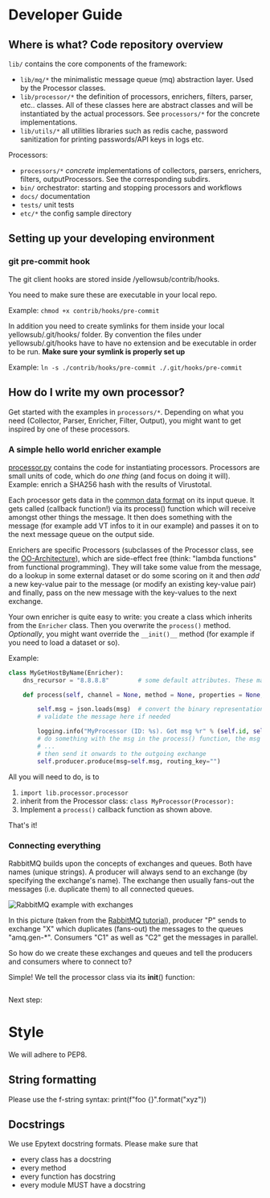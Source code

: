 # Developer Guide


## Where is what?  Code repository overview

``lib/`` contains the core components of the framework:
  * ``lib/mq/*`` the minimalistic message queue (mq) abstraction layer. Used by the Processor classes.
  * ``lib/processor/*`` the definition of processors, enrichers, filters, parser, etc.. classes. All of these classes
  here are abstract classes and will be instantiated by the actual processors. See ``processors/*`` for the concrete
  implementations.
  * ``lib/utils/*`` all utilities libraries such as redis cache, password sanitization for printing passwords/API keys in logs etc.

Processors:
  * ``processors/*`` _concrete_ implementations of collectors, parsers, enrichers, filters, outputProcessors. See the
  corresponding subdirs.
  * ``bin/``  orchestrator: starting and stopping processors and workflows
  * ``docs/`` documentation
  * ``tests/`` unit tests
  * ``etc/*`` the config sample directory


## Setting up your developing environment

### git pre-commit hook
The git client hooks are stored inside /yellowsub/contrib/hooks.

You need to make sure these are executable in your local repo.

Example:
```chmod +x contrib/hooks/pre-commit```

In addition you need to create symlinks for them inside your local yellowsub/.git/hooks/ folder. By convention the files
under yellowsub/.git/hooks have to have no extension and be executable in order to be run. **Make sure your 
symlink is properly set up**

Example:
```ln -s ./contrib/hooks/pre-commit ./.git/hooks/pre-commit```



## How do I write my own processor?

Get started with the examples in ``processors/*``. Depending on what you need (Collector, Parser, Enricher, Filter, Output),
you might want to get inspired by one of these processors.


### A simple hello world enricher example

[processor.py](lib/processor/processor.py) contains the code for instantiating processors. Processors are small units of
code, which do *one thing* (and focus on doing it will). Example: enrich a SHA256 hash with the results of Virustotal.

Each processor gets data in the [common data format]() on its input queue. It gets called (callback function!) via its
process() function which will receive amongst other things the message. It then does something with the message (for example add
VT infos to it in our example) and passes it on to the next message queue on the output side.

Enrichers are specific Processors (subclasses of the Processor class, see the [OO-Architecture](OO-Architecture.md)),
which are side-effect free (think: "lambda functions" from functional programming). They will take some value from the
message, do a lookup in some external dataset or do some scoring on it and then *add* a new key-value pair to the message
(or modify an existing key-value pair) and finally, pass on the new message with the key-values to the next exchange.

Your own enricher is quite easy to write: you create a class which inherits from the ``Enricher`` class.
Then you overwrite the ``process()`` method.
*Optionally*, you might want override the ``__init()__`` method (for example if you need to load a dataset or so).

Example:

```python
class MyGetHostByName(Enricher):
    dns_recursor = "8.8.8.8"        # some default attributes. These may be overwritten by the Processor's config file

    def process(self, channel = None, method = None, properties = None, msg: dict = {}):

        self.msg = json.loads(msg)  # convert the binary representation to a python dict
        # validate the message here if needed

        logging.info("MyProcessor (ID: %s). Got msg %r" % (self.id, self.msg))
        # do something with the msg in the process() function, the msg is in self.msg
        # ...
        # then send it onwards to the outgoing exchange
        self.producer.produce(msg=self.msg, routing_key="")
```

All you will need to do, is to

1. ``import lib.processor.processor``
2. inherit from the Processor class:
``class MyProcessor(Processor):``
3. Implement a ``process()`` callback function as shown above.

That's it!

### Connecting everything

RabbitMQ builds upon the concepts of exchanges and queues. Both have names (unique strings).
A producer will always send to an exchange (by specifying the exchange's name). The exchange then usually fans-out the
messages (i.e. duplicate them) to all connected queues.

![RabbitMQ example with exchanges](https://www.rabbitmq.com/img/tutorials/python-three-overall.png)

In this picture (taken from the [RabbitMQ tutorial](https://www.rabbitmq.com/tutorials/tutorial-three-python.html)),
producer "P" sends to exchange "X" which duplicates (fans-out) the messages to the queues "amq.gen-*". Consumers "C1"
as well as "C2" get the messages in parallel.

So how do we create these exchanges and queues and tell the producers and consumers where to connect to?

Simple! We tell the processor class via its __init__() function:

```python

```


Next step:


# Style

We will adhere to PEP8.

## String formatting

Please use the f-string syntax: print(f"foo {}".format("xyz"))

## Docstrings

We use Epytext docstring formats. Please make sure that 

* every class has a docstring 
* every method
* every function has docstring
* every module MUST have a docstring







